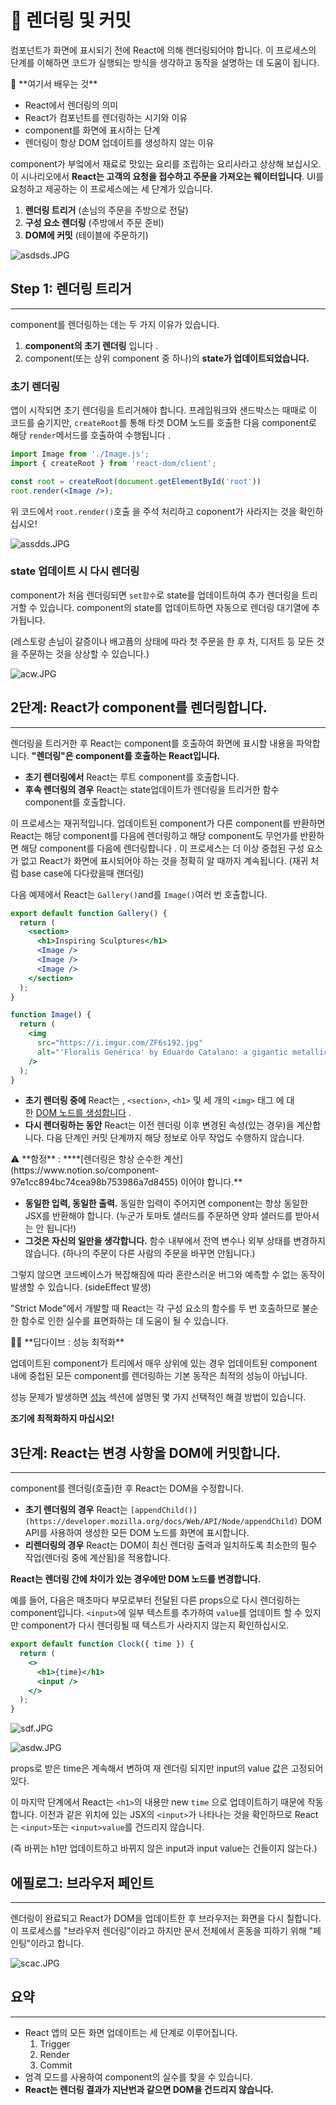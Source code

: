 # 💬 렌더링 및 커밋

컴포넌트가 화면에 표시되기 전에 React에 의해 렌더링되어야 합니다. 이 프로세스의 단계를 이해하면 코드가 실행되는 방식을 생각하고 동작을 설명하는 데 도움이 됩니다.

<aside>
📒 **여기서 배우는 것**

- React에서 렌더링의 의미
- React가 컴포넌트를 렌더링하는 시기와 이유
- component를 화면에 표시하는 단계
- 렌더링이 항상 DOM 업데이트를 생성하지 않는 이유

</aside>

component가 부엌에서 재료로 맛있는 요리를 조립하는 요리사라고 상상해 보십시오. 이 시나리오에서 **React는 고객의 요청을 접수하고 주문을 가져오는 웨이터입니다**. UI를 요청하고 제공하는 이 프로세스에는 세 단계가 있습니다.

1. **렌더링 트리거** (손님의 주문을 주방으로 전달)
2. **구성 요소 렌더링** (주방에서 주문 준비)
3. **DOM에 커밋** (테이블에 주문하기)

![asdsds.JPG](%F0%9F%92%AC%20%E1%84%85%E1%85%A6%E1%86%AB%E1%84%83%E1%85%A5%E1%84%85%E1%85%B5%E1%86%BC%20%E1%84%86%E1%85%B5%E1%86%BE%20%E1%84%8F%E1%85%A5%E1%84%86%E1%85%B5%E1%86%BA%20248228cdd08c45b99e2ade04eb986a6d/asdsds.jpg)

## ****Step 1: 렌더링 트리거****

---

component를 렌더링하는 데는 두 가지 이유가 있습니다.

1. **component의 초기 렌더링** 입니다 .
2. component(또는 상위 component 중 하나)의 **state가 업데이트되었습니다.**

### ****초기 렌더링****

앱이 시작되면 초기 렌더링을 트리거해야 합니다. 프레임워크와 샌드박스는 때때로 이 코드를 숨기지만, `createRoot`를 통해 타겟 DOM 노드를 호출한 다음 component로 해당 `render`메서드를 호출하여 수행됩니다 .

```jsx
import Image from './Image.js';
import { createRoot } from 'react-dom/client';

const root = createRoot(document.getElementById('root'))
root.render(<Image />);
```

위 코드에서 `root.render()`호출 을 주석 처리하고 coponent가 사라지는 것을 확인하십시오!

![assdds.JPG](%F0%9F%92%AC%20%E1%84%85%E1%85%A6%E1%86%AB%E1%84%83%E1%85%A5%E1%84%85%E1%85%B5%E1%86%BC%20%E1%84%86%E1%85%B5%E1%86%BE%20%E1%84%8F%E1%85%A5%E1%84%86%E1%85%B5%E1%86%BA%20248228cdd08c45b99e2ade04eb986a6d/assdds.jpg)

### state ****업데이트 시 다시 렌더링****

component가 처음 렌더링되면 `set함수`로 state를 업데이트하여 추가 렌더링을 트리거할 수 있습니다. [](https://react.dev/reference/react/useState#setstate)component의 state를 업데이트하면 자동으로 렌더링 대기열에 추가됩니다.

(레스토랑 손님이 갈증이나 배고픔의 상태에 따라 첫 주문을 한 후 차, 디저트 등 모든 것을 주문하는 것을 상상할 수 있습니다.)

![acw.JPG](%F0%9F%92%AC%20%E1%84%85%E1%85%A6%E1%86%AB%E1%84%83%E1%85%A5%E1%84%85%E1%85%B5%E1%86%BC%20%E1%84%86%E1%85%B5%E1%86%BE%20%E1%84%8F%E1%85%A5%E1%84%86%E1%85%B5%E1%86%BA%20248228cdd08c45b99e2ade04eb986a6d/acw.jpg)

## ****2단계: React가 component를 렌더링합니다.****

---

렌더링을 트리거한 후 React는 component를 호출하여 화면에 표시할 내용을 파악합니다. **"렌더링"은 component를 호출하는 React입니다.**

- **초기 렌더링에서** React는 루트 component를 호출합니다.
- **후속 렌더링의 경우** React는 state업데이트가 렌더링을 트리거한 함수 component를 호출합니다.

이 프로세스는 재귀적입니다. 업데이트된 component가 다른 component를 반환하면 React는 해당 component를 다음에 렌더링하고 해당 component도 무언가를 반환하면 해당 component를 다음에 렌더링합니다 . 이 프로세스는 더 이상 중첩된 구성 요소가 없고 React가 화면에 표시되어야 하는 것을 정확히 알 때까지 계속됩니다. (재귀 처럼 base case에 다다랐을때 랜더링)

다음 예제에서 React는 `Gallery()`and를   `Image()`여러 번 호출합니다.

```jsx
export default function Gallery() {
  return (
    <section>
      <h1>Inspiring Sculptures</h1>
      <Image />
      <Image />
      <Image />
    </section>
  );
}

function Image() {
  return (
    <img
      src="https://i.imgur.com/ZF6s192.jpg"
      alt="'Floralis Genérica' by Eduardo Catalano: a gigantic metallic flower sculpture with reflective petals"
    />
  );
}
```

- **초기 렌더링 중에** React는 , `<section>`, `<h1>` 및 세 개의 `<img>` 태그 에 대한 [DOM 노드를 생성합니다](https://developer.mozilla.org/docs/Web/API/Document/createElement) .
- **다시 렌더링하는 동안** React는 이전 렌더링 이후 변경된 속성(있는 경우)을 계산합니다. 다음 단계인 커밋 단계까지 해당 정보로 아무 작업도 수행하지 않습니다.

<aside>
⚠️ **함정** : ****[렌더링은 항상 순수한 계산](https://www.notion.so/component-97e1cc894bc74cea98b753986a7d8455) 이어야 합니다.**

- **동일한 입력, 동일한 출력.** 동일한 입력이 주어지면 component는 항상 동일한 JSX를 반환해야 합니다. (누군가 토마토 샐러드를 주문하면 양파 샐러드를 받아서는 안 됩니다!)
- **그것은 자신의 일만을 생각합니다.** 함수 내부에서 전역 변수나 외부 상태를 변경하지 않습니다. (하나의 주문이 다른 사람의 주문을 바꾸면 안됩니다.)

그렇지 않으면 코드베이스가 복잡해짐에 따라 혼란스러운 버그와 예측할 수 없는 동작이 발생할 수 있습니다. (sideEffect 발생)

"Strict Mode"에서 개발할 때 React는 각 구성 요소의 함수를 두 번 호출하므로 불순한 함수로 인한 실수를 표면화하는 데 도움이 될 수 있습니다.

</aside>

<aside>
🏊‍♂️ **딥다이브 : 성능 최적화**

업데이트된 component가 트리에서 매우 상위에 있는 경우 업데이트된 component 내에 중첩된 모든 component를 렌더링하는 기본 동작은 최적의 성능이 아닙니다.

성능 문제가 발생하면 [성능](https://reactjs.org/docs/optimizing-performance.html) 섹션에 설명된 몇 가지 선택적인 해결 방법이 있습니다.

**조기에 최적화하지 마십시오!**

</aside>

## ****3단계: React는 변경 사항을 DOM에 커밋합니다.****

---

component를 렌더링(호출)한 후 React는 DOM을 수정합니다.

- **초기 렌더링의 경우** React는 `[appendChild()](https://developer.mozilla.org/docs/Web/API/Node/appendChild)` DOM API를 사용하여 생성한 모든 DOM 노드를 화면에 표시합니다.
- **리렌더링의 경우** React는 DOM이 최신 렌더링 출력과 일치하도록 최소한의 필수 작업(렌더링 중에 계산됨)을 적용합니다.

**React는 렌더링 간에 차이가 있는 경우에만 DOM 노드를 변경합니다.**

예를 들어, 다음은 매초마다 부모로부터 전달된 다른 props으로 다시 렌더링하는 component입니다. `<input>`에 일부 텍스트를 추가하여 `value`를 업데이트 할 수 있지만 component가 다시 렌더링될 때 텍스트가 사라지지 않는지 확인하십시오.

```jsx
export default function Clock({ time }) {
  return (
    <>
      <h1>{time}</h1>
      <input />
    </>
  );
}
```

![sdf.JPG](%F0%9F%92%AC%20%E1%84%85%E1%85%A6%E1%86%AB%E1%84%83%E1%85%A5%E1%84%85%E1%85%B5%E1%86%BC%20%E1%84%86%E1%85%B5%E1%86%BE%20%E1%84%8F%E1%85%A5%E1%84%86%E1%85%B5%E1%86%BA%20248228cdd08c45b99e2ade04eb986a6d/sdf.jpg)

![asdw.JPG](%F0%9F%92%AC%20%E1%84%85%E1%85%A6%E1%86%AB%E1%84%83%E1%85%A5%E1%84%85%E1%85%B5%E1%86%BC%20%E1%84%86%E1%85%B5%E1%86%BE%20%E1%84%8F%E1%85%A5%E1%84%86%E1%85%B5%E1%86%BA%20248228cdd08c45b99e2ade04eb986a6d/asdw.jpg)

props로 받은 time은 계속해서 변하여 재 렌더링 되지만 input의 value 값은 고정되어 있다.

이 마지막 단계에서 React는 `<h1>`의 내용만 new `time` 으로 업데이트하기 때문에 작동합니다. 이전과 같은 위치에 있는 JSX의 `<input>`가 나타나는 것을 확인하므로 React는 `<input>`또는 `<input>value`를 건드리지 않습니다.

(즉 바뀌는 h1만 업데이트하고 바뀌지 않은 input과 input value는 건들이지 않는다.)

## ****에필로그: 브라우저 페인트****

---

렌더링이 완료되고 React가 DOM을 업데이트한 후 브라우저는 화면을 다시 칠합니다. 이 프로세스를 "브라우저 렌더링"이라고 하지만 문서 전체에서 혼동을 피하기 위해 "페인팅"이라고 합니다.

![scac.JPG](%F0%9F%92%AC%20%E1%84%85%E1%85%A6%E1%86%AB%E1%84%83%E1%85%A5%E1%84%85%E1%85%B5%E1%86%BC%20%E1%84%86%E1%85%B5%E1%86%BE%20%E1%84%8F%E1%85%A5%E1%84%86%E1%85%B5%E1%86%BA%20248228cdd08c45b99e2ade04eb986a6d/scac.jpg)

## ****요약****

---

- React 앱의 모든 화면 업데이트는 세 단계로 이루어집니다.
    1. Trigger
    2. Render
    3. Commit
- 엄격 모드를 사용하여 component의 실수를 찾을 수 있습니다.
- **React는 렌더링 결과가 지난번과 같으면 DOM을 건드리지 않습니다.**